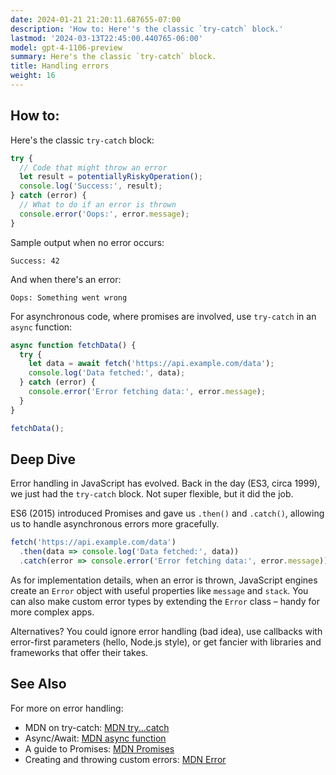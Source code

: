 ```yaml
---
date: 2024-01-21 21:20:11.687655-07:00
description: 'How to: Here''s the classic `try-catch` block.'
lastmod: '2024-03-13T22:45:00.440765-06:00'
model: gpt-4-1106-preview
summary: Here's the classic `try-catch` block.
title: Handling errors
weight: 16
---
```


## How to:
Here's the classic `try-catch` block:

```javascript
try {
  // Code that might throw an error
  let result = potentiallyRiskyOperation();
  console.log('Success:', result);
} catch (error) {
  // What to do if an error is thrown
  console.error('Oops:', error.message);
}
```

Sample output when no error occurs:
```
Success: 42
```

And when there's an error:
```
Oops: Something went wrong
```

For asynchronous code, where promises are involved, use `try-catch` in an `async` function:

```javascript
async function fetchData() {
  try {
    let data = await fetch('https://api.example.com/data');
    console.log('Data fetched:', data);
  } catch (error) {
    console.error('Error fetching data:', error.message);
  }
}

fetchData();
```

## Deep Dive
Error handling in JavaScript has evolved. Back in the day (ES3, circa 1999), we just had the `try-catch` block. Not super flexible, but it did the job.

ES6 (2015) introduced Promises and gave us `.then()` and `.catch()`, allowing us to handle asynchronous errors more gracefully.

```javascript
fetch('https://api.example.com/data')
  .then(data => console.log('Data fetched:', data))
  .catch(error => console.error('Error fetching data:', error.message));
```

As for implementation details, when an error is thrown, JavaScript engines create an `Error` object with useful properties like `message` and `stack`. You can also make custom error types by extending the `Error` class – handy for more complex apps.

Alternatives? You could ignore error handling (bad idea), use callbacks with error-first parameters (hello, Node.js style), or get fancier with libraries and frameworks that offer their takes.

## See Also
For more on error handling:

- MDN on try-catch: [MDN try...catch](https://developer.mozilla.org/en-US/docs/Web/JavaScript/Reference/Statements/try...catch)
- Async/Await: [MDN async function](https://developer.mozilla.org/en-US/docs/Web/JavaScript/Reference/Statements/async_function)
- A guide to Promises: [MDN Promises](https://developer.mozilla.org/en-US/docs/Web/JavaScript/Reference/Global_Objects/Promise)
- Creating and throwing custom errors: [MDN Error](https://developer.mozilla.org/en-US/docs/Web/JavaScript/Reference/Global_Objects/Error)
